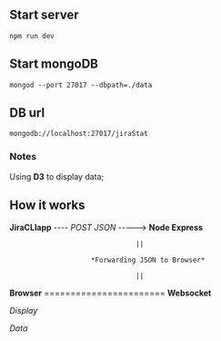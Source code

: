 ## Start server ##

 `npm run dev`

## Start mongoDB ##

 `mongod --port 27017 --dbpath=./data`

## DB url ##

 `mongodb://localhost:27017/jiraStat`

### Notes ###

Using **D3** to display data;


## How it works ##

**JiraCLIapp** ---- *POST JSON* -----> **Node Express**

                                   ||

                        *Forwarding JSON to Browser*

                                   ||

**Browser** ======================= **Websocket**

*Display*

*Data*